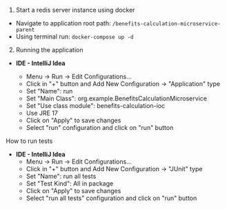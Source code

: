 1. Start a redis server instance using docker

* Navigate to application root path: `/benefits-calculation-microservice-parent`
* Using terminal run:
`docker-compose up -d`

2. Running the application

* **IDE - IntelliJ Idea**

  * Menu -> Run -> Edit Configurations...
  * Click in "+" button and Add New Configuration -> "Application" type
  * Set "Name": run
  * Set "Main Class": org.example.BenefitsCalculationMicroservice
  * Set "Use class module": benefits-calculation-ioc
  * Use JRE 17 
  * Click on "Apply" to save changes 
  * Select "run" configuration and click on "run" button

How to run tests

* **IDE - IntelliJ Idea**
  * Menu -> Run -> Edit Configurations...
  * Click in "+" button and Add New Configuration -> "JUnit" type
  * Set "Name": run all tests
  * Set "Test Kind": All in package
  * Click on "Apply" to save changes
  * Select "run all tests" configuration and click on "run" button